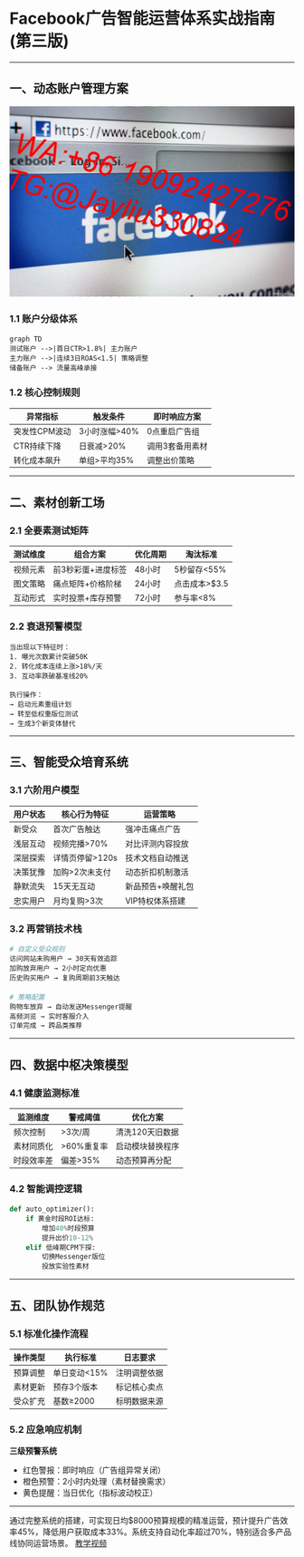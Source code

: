 
# Facebook广告智能运营体系实战指南 (第三版)

---

## 一、动态账户管理方案
![替代文字](微信图片_20250402110500.jpg)
### 1.1 账户分级体系
```mermaid
graph TD
测试账户 -->|首日CTR>1.8%| 主力账户
主力账户 -->|连续3日ROAS<1.5| 策略调整
储备账户 --> 流量高峰承接
```

### 1.2 核心控制规则
| 异常指标        | 触发条件              | 即时响应方案          |
|----------------|-----------------------|---------------------|
| 突发性CPM波动   | 3小时涨幅>40%         | 0点重启广告组        |
| CTR持续下降     | 日衰减>20%           | 调用3套备用素材       |
| 转化成本飙升    | 单组>平均35%         | 调整出价策略          |

---

## 二、素材创新工场

### 2.1 全要素测试矩阵
| 测试维度       | 组合方案              | 优化周期 | 淘汰标准         |
|---------------|-----------------------|----------|------------------|
| 视频元素       | 前3秒彩蛋+进度标签    | 48小时   | 5秒留存<55%      |
| 图文策略       | 痛点矩阵+价格阶梯     | 24小时   | 点击成本>$3.5    |
| 互动形式       | 实时投票+库存预警     | 72小时   | 参与率<8%        |

### 2.2 衰退预警模型
```processing
当出现以下特征时：
1. 曝光次数累计突破50K
2. 转化成本连续上涨>18%/天
3. 互动率跌破基准线20%

执行操作：
→ 启动元素重组计划
→ 转至低权重版位测试
→ 生成3个新变体替代
```

---

## 三、智能受众培育系统

### 3.1 六阶用户模型
| 用户状态       | 核心行为特征          | 运营策略             |
|---------------|-----------------------|----------------------|
| 新受众         | 首次广告触达          | 强冲击痛点广告        |
| 浅层互动       | 视频完播>70%          | 对比评测内容投放      |
| 深层探索       | 详情页停留>120s       | 技术文档自动推送      |
| 决策犹豫       | 加购>2次未支付        | 动态折扣机制激活      |
| 静默流失       | 15天无互动            | 新品预告+唤醒礼包     |
| 忠实用户       | 月均复购>3次          | VIP特权体系搭建       |

### 3.2 再营销技术栈
```bash
# 自定义受众规则
访问网站未购用户 → 30天有效追踪
加购放弃用户 → 2小时定向优惠
历史购买用户 → 复购周期前3天触达

# 策略配置
购物车放弃 → 自动发送Messenger提醒
高频浏览 → 实时客服介入
订单完成 → 跨品类推荐
```

---

## 四、数据中枢决策模型

### 4.1 健康监测标准
| 监测维度       | 警戒阈值            | 优化方案             |
|---------------|---------------------|----------------------|
| 频次控制       | >3次/周            | 清洗120天旧数据       |
| 素材同质化     | >60%重复率         | 启动模块替换程序      |
| 时段效率差     | 偏差>35%           | 动态预算再分配        |

### 4.2 智能调控逻辑
```python
def auto_optimizer():
    if 黄金时段ROI达标:
        增加40%时段预算
        提升出价10-12%
    elif 低峰期CPM下探:
        切换Messenger版位
        投放实验性素材
```

---

## 五、团队协作规范

### 5.1 标准化操作流程
| 操作类型       | 执行标准            | 日志要求             |
|---------------|---------------------|----------------------|
| 预算调整       | 单日变动<15%       | 注明调整依据         | 
| 素材更新       | 预存3个版本        | 标记核心卖点         |
| 受众扩充       | 基数≥2000          | 标明数据来源         |

### 5.2 应急响应机制
**三级预警系统**
- 红色警报：即时响应（广告组异常关闭）
- 橙色预警：2小时内处理（素材替换需求）
- 黄色提醒：当日优化（指标波动校正）

---

通过完整系统的搭建，可实现日均$8000预算规模的精准运营，预计提升广告效率45%，降低用户获取成本33%。系统支持自动化率超过70%，特别适合多产品线协同运营场景。
[教学视频](https://youtube.com/shorts/v2V6Vo4sZK4?feature=share)
